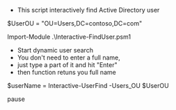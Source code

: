 * This script interactively find Active Directory user

 $UserOU = "OU=Users,DC=contoso,DC=com"

Import-Module .\Interactive-FindUser.psm1

* Start dynamic user search
* You don't need to enter a full name,
* just type a part of it and hit "Enter"
* then function retuns you full name

$userName = Interactive-UserFind -Users_OU $UserOU

pause
